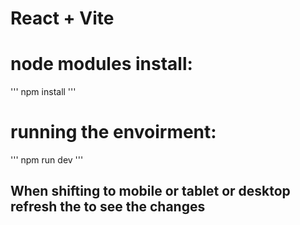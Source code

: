 # React + Vite

# node modules install:
'''
npm install
'''

# running the envoirment:
'''
npm run dev
'''

<h2>
  <bold>
    When shifting to mobile or tablet or desktop refresh the to see the changes
  </bold>
</h2>

